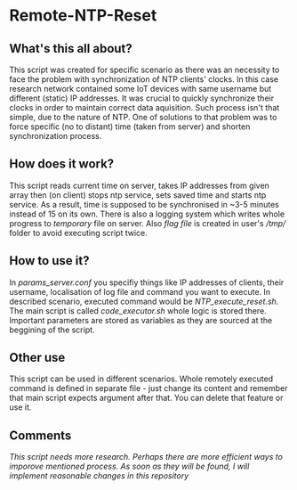 # Remote-NTP-Reset
## What's this all about?
This script was created for specific scenario as there was an necessity to face the problem with synchronization of NTP clients' clocks. In this case research network contained some IoT devices with same username but different (static) IP addresses. It was crucial to quickly synchronize their clocks in order to maintain correct data aquisition. Such process isn't that simple, due to the nature of NTP. One of solutions to that problem was to force specific (no to distant) time (taken from server) and shorten synchronization process. 
## How does it work?
This script reads current time on server, takes IP addresses from given array then (on client) stops ntp service, sets saved time and starts ntp service. As a result, time is supposed to be synchronised in ~3-5 minutes instead of 15 on its own. 
There is also a logging system which writes whole progress to *temporary* file on server. Also *flag file* is created in user's */tmp/* folder to avoid executing script twice. 
## How to use it?
In *params_server.conf* you specifiy things like IP addresses of clients, their username, localisation of log file and command you want to execute. In described scenario, executed command would be *NTP_execute_reset.sh*. The main script is called *code_executor.sh* whole logic is stored there. Important parameters are stored as variables as they are sourced at the beggining of the script.  
## Other use
This script can be used in different scenarios. Whole remotely executed command is defined in separate file - just change its content and remember that main script expects argument after that. You can delete that feature or use it. 
## Comments
*This script needs more research. Perhaps there are more efficient ways to imporove mentioned process. As soon as they will be found, I will implement reasonable changes in this repository*

